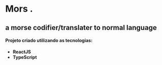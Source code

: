# Mors .
## a morse codifier/translater to normal language


#### Projeto criado utilizando as tecnologias:
- **ReactJS**
- **TypeScript**

